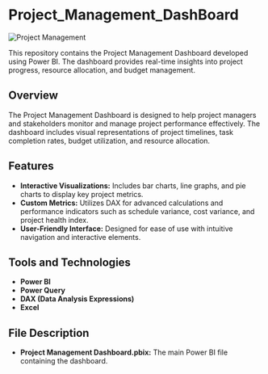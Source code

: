 # Project_Management_DashBoard

![Project Management](https://github.com/user-attachments/assets/6f0fb2bd-86ff-4f69-a8b0-202b678c0a2e)

This repository contains the Project Management Dashboard developed using Power BI. The dashboard provides real-time insights into project progress, resource allocation, and budget management.

## Overview

The Project Management Dashboard is designed to help project managers and stakeholders monitor and manage project performance effectively. The dashboard includes visual representations of project timelines, task completion rates, budget utilization, and resource allocation.

## Features

- **Interactive Visualizations:** Includes bar charts, line graphs, and pie charts to display key project metrics.
- **Custom Metrics:** Utilizes DAX for advanced calculations and performance indicators such as schedule variance, cost variance, and project health index.
- **User-Friendly Interface:** Designed for ease of use with intuitive navigation and interactive elements.

## Tools and Technologies

- **Power BI**
- **Power Query**
- **DAX (Data Analysis Expressions)**
- **Excel**

## File Description

- **Project Management Dashboard.pbix:** The main Power BI file containing the dashboard.


